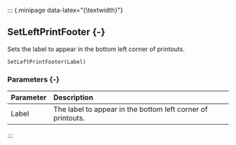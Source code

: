 ::: {.minipage data-latex="{\textwidth}"}
## SetLeftPrintFooter {-}

Sets the label to appear in the bottom left corner of printouts.

```{sql}
SetLeftPrintFooter(Label)
```

### Parameters {-}

**Parameter** | **Description**
| :-- | :-- |
Label | The label to appear in the bottom left corner of printouts.
:::
